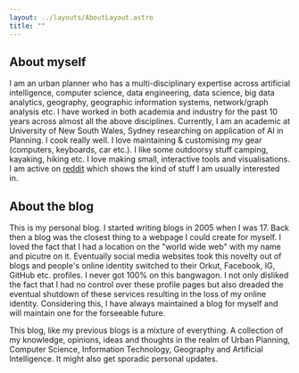 ```yaml
---
layout: ../layouts/AboutLayout.astro
title: ""
---
```


## About myself

I am an urban planner who has a multi-disciplinary expertise across artificial intelligence, computer science, data engineering, data science, big data analytics, geography, geographic information systems, network/graph analysis etc.
I have worked in both academia and industry for the past 10 years across almost all the above disciplines.
Currently, I am an academic at University of New South Wales, Sydney researching on application of AI in Planning.
I cook really well.
I love maintaining & customising my gear (computers, keyboards, car etc.).
I like some outdoorsy stuff camping, kayaking, hiking etc.
I love making small, interactive tools and visualisations.
I am active on [reddit](https://www.reddit.com/user/balanaicker) which shows the kind of stuff I am usually interested in.

## About the blog

This is my personal blog.
I started writing blogs in 2005 when I was 17.
Back then a blog was the closest thing to a webpage I could create for myself.
I loved the fact that I had a location on the "world wide web" with my name and picutre on it.
Eventually social media websites took this novelty out of blogs and people's online identity switched to their Orkut, Facebook, IG, GitHub etc. profiles.
I never got 100% on this bangwagon.
I not only disliked the fact that I had no control over these profile pages but also dreaded the eventual shutdown of these services resulting in the loss of my online identity.
Considering this, I have always maintained a blog for myself and will maintain one for the forseeable future.

This blog, like my previous blogs is a mixture of everything. A collection of my knowledge, opinions, ideas and thoughts in the realm of Urban Planning, Computer Science, Information Technology, Geography and Artificial Intelligence. It might also get sporadic personal updates.
